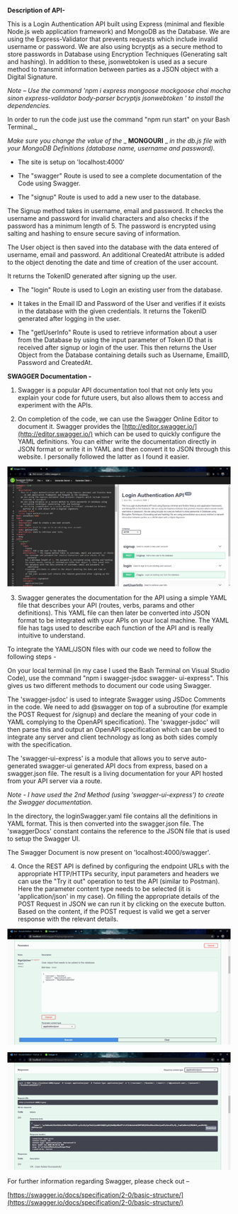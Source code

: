 **Description of API-**

This is a Login Authentication API built using Express (minimal and flexible Node.js web application framework) and MongoDB as the Database. We are using the Express-Validator that prevents requests which include invalid username or password. We are also using bcryptjs as a secure method to store passwords in Database using Encryption Techniques (Generating salt and hashing). In addition to these, jsonwebtoken is used as a secure method to transmit information between parties as a JSON object with a Digital Signature.

_Note – Use the command &#39;npm i express mongoose mockgoose chai mocha sinon express-validator body-parser bcryptjs jsonwebtoken &#39; to install the dependencies._

In order to run the code just use the command &quot;npm run start&quot; on your Bash Terminal._

_Make sure you change the value of the_ _ **MONGOURI** _ _in the db.js file with your MongoDB Definitions (database name, username and password)._

- The site is setup on &#39;localhost:4000&#39;

- The &quot;swagger&quot; Route is used to see a complete documentation of the Code using Swagger.

- The &quot;signup&quot; Route is used to add a new user to the database.

The Signup method takes in username, email and password. It checks the username and password for invalid characters and also checks if the password has a minimum length of 5. The password is encrypted using salting and hashing to ensure secure saving of information.

The User object is then saved into the database with the data entered of username, email and password. An additional CreatedAt attribute is added to the object denoting the date and time of creation of the user account.

It returns the TokenID generated after signing up the user.

- The &quot;login&quot; Route is used to Login an existing user from the database.
- It takes in the Email ID and Password of the User and verifies if it exists in the database with the given credentials. It returns the TokenID generated after logging in the user.

- The &quot;getUserInfo&quot; Route is used to retrieve information about a user from the Database by using the input parameter of Token ID that is received after signup or login of the user. This then returns the User Object from the Database containing details such as Username, EmailID, Password and CreatedAt.

**SWAGGER Documentation -**

1. Swagger is a popular API documentation tool that not only lets you explain your code for future users, but also allows them to access and experiment with the APIs.

2. On completion of the code, we can use the Swagger Online Editor to document it. Swagger provides the [http://editor.swagger.io/](http://editor.swagger.io/) which can be used to quickly configure the YAML definitions. You can either write the documentation directly in JSON format or write it in YAML and then convert it to JSON through this website. I personally followed the latter as I found it easier.

![Alt text](https://github.com/raunakmokhasi/LoginAuthenticationAPI/blob/master/Screens/SwaggerScreen1.JPG?raw=true "Online Swagger Editor")

3. Swagger generates the documentation for the API using a simple YAML file that describes your API (routes, verbs, params and other definitions). This YAML file can then later be converted into JSON format to be integrated with your APIs on your local machine. The YAML file has tags used to describe each function of the API and is really intuitive to understand.

  To integrate the YAML/JSON files with our code we need to follow the following steps -

  On your local terminal (in my case I used the Bash Terminal on Visual Studio Code), use the command &quot;npm i swagger-jsdoc swagger-  ui-express&quot;. This gives us two different methods to document our code using Swagger.

  The &#39;swagger-jsdoc&#39; is used to integrate Swagger using JSDoc Comments in the code. We need to add @swagger on top of a subroutine (for example the POST Request for /signup) and declare the meaning of your code in YAML complying to the OpenAPI specification). The &#39;swagger-jsdoc&#39; will then parse this and output an OpenAPI specification which can be used to integrate any server and client technology as long as both sides comply with the specification.

  The &#39;swagger-ui-express&#39; is a module that allows you to serve auto-generated swagger-ui generated API docs from express, based on a swagger.json file. The result is a living documentation for your API hosted from your API server via a route.

  _Note - I have used the 2nd Method (using &#39;swagger-ui-express&#39;) to create the Swagger documentation._

  In the directory, the loginSwagger.yaml file contains all the definitions in YAML format. This is then converted into the swagger.json file. The &#39;swaggerDocs&#39; constant contains the reference to the JSON file that is used to setup the Swagger UI.

  The Swagger Document is now present on &#39;localhost:4000/swagger&#39;.


4. Once the REST API is defined by configuring the endpoint URLs with the appropriate HTTP/HTTPs security, input parameters and headers we can use the &quot;Try it out&quot; operation to test the API (similar to Postman). Here the parameter content type needs to be selected (it is &#39;application/json&#39; in my case). On filling the appropriate details of the POST Request in JSON we can run it by clicking on the execute button. Based on the content, if the POST request is valid we get a server response with the relevant details.

![Alt text](https://github.com/raunakmokhasi/LoginAuthenticationAPI/blob/master/Screens/SwaggerScreen2.JPG?raw=true "Swagger Request 1")

![Alt text](https://github.com/raunakmokhasi/LoginAuthenticationAPI/blob/master/Screens/SwaggerScreen3.JPG?raw=true "Swagger Request 2")


For further information regarding Swagger, please check out –

[https://swagger.io/docs/specification/2-0/basic-structure/](https://swagger.io/docs/specification/2-0/basic-structure/)
